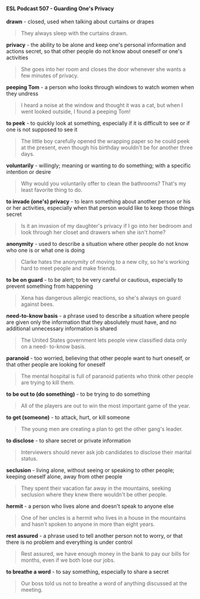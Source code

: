 #### ESL Podcast 507 - Guarding One's Privacy

**drawn** - closed, used when talking about curtains or drapes

> They always sleep with the curtains drawn.

**privacy** - the ability to be alone and keep one's personal information and actions
secret, so that other people do not know about oneself or one's activities

> She goes into her room and closes the door whenever she wants a few minutes
of privacy.

**peeping Tom** - a person who looks through windows to watch women when
they undress

> I heard a noise at the window and thought it was a cat, but when I went looked
outside, I found a peeping Tom!

**to peek** - to quickly look at something, especially if it is difficult to see or if one is
not supposed to see it

> The little boy carefully opened the wrapping paper so he could peek at the
present, even though his birthday wouldn't be for another three days.

**voluntarily** - willingly; meaning or wanting to do something; with a specific
intention or desire

> Why would you voluntarily offer to clean the bathrooms? That's my least
favorite thing to do.

**to invade (one's) privacy** - to learn something about another person or his or
her activities, especially when that person would like to keep those things secret

> Is it an invasion of my daughter's privacy if I go into her bedroom and look
through her closet and drawers when she isn't home?

**anonymity** - used to describe a situation where other people do not know who
one is or what one is doing

> Clarke hates the anonymity of moving to a new city, so he's working hard to
meet people and make friends.

**to be on guard** - to be alert; to be very careful or cautious, especially to prevent
something from happening

> Xena has dangerous allergic reactions, so she's always on guard against bees.

**need-to-know basis** - a phrase used to describe a situation where people are
given only the information that they absolutely must have, and no additional
unnecessary information is shared

> The United States government lets people view classified data only on a need-
to-know basis.

**paranoid** - too worried, believing that other people want to hurt oneself, or that
other people are looking for oneself

> The mental hospital is full of paranoid patients who think other people are trying
to kill them.

**to be out to (do something)** - to be trying to do something

> All of the players are out to win the most important game of the year.

**to get (someone)** - to attack, hurt, or kill someone

> The young men are creating a plan to get the other gang's leader.

**to disclose** - to share secret or private information

> Interviewers should never ask job candidates to disclose their marital status.

**seclusion** - living alone, without seeing or speaking to other people; keeping
oneself alone, away from other people

> They spent their vacation far away in the mountains, seeking seclusion where
they knew there wouldn't be other people.

**hermit** - a person who lives alone and doesn't speak to anyone else

> One of her uncles is a hermit who lives in a house in the mountains and hasn't
spoken to anyone in more than eight years.

**rest assured** - a phrase used to tell another person not to worry, or that there is
no problem and everything is under control

> Rest assured, we have enough money in the bank to pay our bills for months,
even if we both lose our jobs.

**to breathe a word** - to say something, especially to share a secret

> Our boss told us not to breathe a word of anything discussed at the meeting.

